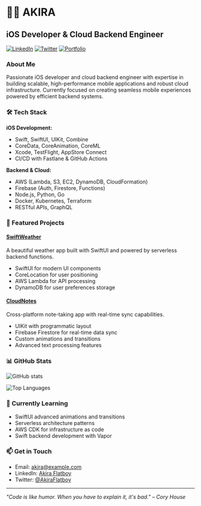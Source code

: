 # 👨‍💻 AKIRA

## iOS Developer & Cloud Backend Engineer

[![LinkedIn](https://img.shields.io/badge/LinkedIn-0077B5?style=for-the-badge&logo=linkedin&logoColor=white)](https://linkedin.com/in/yourprofile)
[![Twitter](https://img.shields.io/badge/Twitter-1DA1F2?style=for-the-badge&logo=twitter&logoColor=white)](https://twitter.com/yourhandle)
[![Portfolio](https://img.shields.io/badge/Portfolio-000000?style=for-the-badge&logo=safari&logoColor=white)](https://yourwebsite.com)

### About Me

Passionate iOS developer and cloud backend engineer with expertise in building scalable, high-performance mobile applications and robust cloud infrastructure. Currently focused on creating seamless mobile experiences powered by efficient backend systems.

### 🛠️ Tech Stack

**iOS Development:**
- Swift, SwiftUI, UIKit, Combine
- CoreData, CoreAnimation, CoreML
- Xcode, TestFlight, AppStore Connect
- CI/CD with Fastlane & GitHub Actions

**Backend & Cloud:**
- AWS (Lambda, S3, EC2, DynamoDB, CloudFormation)
- Firebase (Auth, Firestore, Functions)
- Node.js, Python, Go
- Docker, Kubernetes, Terraform
- RESTful APIs, GraphQL

### 📱 Featured Projects

#### [SwiftWeather](https://github.com/FLATBOY/SwiftWeather)
A beautiful weather app built with SwiftUI and powered by serverless backend functions.
- SwiftUI for modern UI components
- CoreLocation for user positioning
- AWS Lambda for API processing
- DynamoDB for user preferences storage

#### [CloudNotes](https://github.com/FLATBOY/CloudNotes)
Cross-platform note-taking app with real-time sync capabilities.
- UIKit with programmatic layout
- Firebase Firestore for real-time data sync
- Custom animations and transitions
- Advanced text processing features

### 📊 GitHub Stats

![GitHub stats](https://github-readme-stats.vercel.app/api?username=FLATBOY&show_icons=true&theme=radical)

![Top Languages](https://github-readme-stats.vercel.app/api/top-langs/?username=FLATBOY&layout=compact&theme=radical)

### 🌱 Currently Learning

- SwiftUI advanced animations and transitions
- Serverless architecture patterns
- AWS CDK for infrastructure as code
- Swift backend development with Vapor

### 📫 Get in Touch

- Email: akira@example.com
- LinkedIn: [Akira Flatboy](https://linkedin.com/in/yourprofile)
- Twitter: [@AkiraFlatboy](https://twitter.com/yourhandle)

---

*"Code is like humor. When you have to explain it, it's bad." – Cory House*
